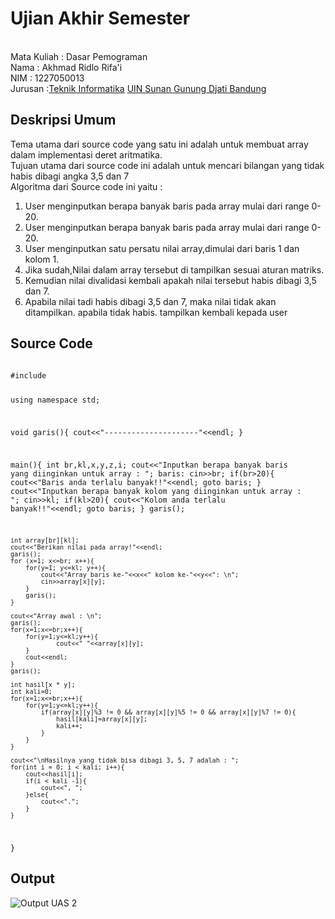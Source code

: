 # Ujian Akhir Semester
<br>Mata Kuliah 	: Dasar Pemograman
<br> Nama		: Akhmad Ridlo Rifa'i
<br>NIM		:	1227050013
<br>Jurusan		:[Teknik Informatika](http://if.uinsgd.ac.id/) [UIN Sunan Gunung Djati Bandung](https://uinsgd.ac.id/) 

## Deskripsi Umum
Tema utama dari source code yang satu ini adalah untuk membuat array dalam implementasi deret aritmatika.<br>
Tujuan utama dari source code ini adalah untuk mencari bilangan yang tidak habis dibagi angka 3,5 dan 7</br>
Algoritma dari Source code ini yaitu : <br>
<ol>
<li>User menginputkan berapa banyak baris pada array mulai dari range 0-20.</li>
<li>User menginputkan berapa banyak baris pada array mulai dari range 0-20.</li>
<li>User menginputkan satu persatu nilai array,dimulai dari baris 1 dan kolom 1.</li>
<li>Jika sudah,Nilai dalam array tersebut di tampilkan sesuai aturan matriks.</li>
<li>Kemudian nilai divalidasi kembali apakah nilai tersebut habis dibagi 3,5 dan 7.</li>
<li>Apabila nilai tadi habis dibagi 3,5 dan 7, maka nilai tidak akan ditampilkan. apabila tidak habis. tampilkan kembali kepada user</li>
</ol>

## Source Code
<code>
#include <iostream>

using namespace std;

void garis(){
	cout<<"---------------------"<<endl;
}

main(){
	int br,kl,x,y,z,i;
	cout<<"Inputkan berapa banyak baris yang diinginkan untuk array : ";
	baris:
	cin>>br;
	if(br>20){
		cout<<"Baris anda terlalu banyak!!"<<endl;
		goto baris;
	}
	cout<<"Inputkan berapa banyak kolom yang diinginkan untuk array : ";
	cin>>kl;
	if(kl>20){
		cout<<"Kolom anda terlalu banyak!!"<<endl;
		goto baris;
	}
	garis();
	
	int array[br][kl];
    cout<<"Berikan nilai pada array!"<<endl;
    garis();
    for (x=1; x<=br; x++){
    	for(y=1; y<=kl; y++){
    		cout<<"Array baris ke-"<<x<<" kolom ke-"<<y<<": \n";
    		cin>>array[x][y];
		}
		garis();
	}	
	
	cout<<"Array awal : \n";
	garis();
	for(x=1;x<=br;x++){
		for(y=1;y<=kl;y++){
				cout<<" "<<array[x][y];
		}
		cout<<endl;
	}
	garis();
	
	int hasil[x * y];
	int kali=0;
	for(x=1;x<=br;x++){
		for(y=1;y<=kl;y++){
			if(array[x][y]%3 != 0 && array[x][y]%5 != 0 && array[x][y]%7 != 0){
				hasil[kali]=array[x][y];
				kali++;
			}
		}
	}
	
	cout<<"\nHasilnya yang tidak bisa dibagi 3, 5, 7 adalah : ";
	for(int i = 0; i < kali; i++){
		cout<<hasil[i];
		if(i < kali -1){
			cout<<", ";
		}else{
			cout<<".";
		}
	}
}
</code>

## Output
  ![Output UAS 2](https://user-images.githubusercontent.com/113232952/209471315-f6ee809b-2bf8-48c8-b5dc-c871369c157d.png)
